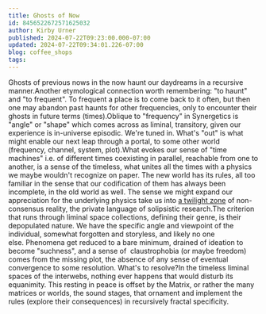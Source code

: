 ```yaml
---
title: Ghosts of Now
id: 8456522672571625032
author: Kirby Urner
published: 2024-07-22T09:23:00.000-07:00
updated: 2024-07-22T09:34:01.226-07:00
blog: coffee_shops
tags: 
---
```


Ghosts of previous nows in the now haunt our daydreams in a recursive manner.Another etymological connection worth remembering: "to haunt" and "to frequent". To frequent a place is to come back to it often, but then one may abandon past haunts for other frequencies, only to encounter their ghosts in future terms (times).Oblique to "frequency" in Synergetics is "angle" or "shape" which comes across as liminal, transitory, given our experience is in-universe episodic. We're tuned in. What's "out" is what might enable our next leap through a portal, to some other world (frequency, channel, system, plot).What evokes our sense of "time machines" i.e. of different times coexisting in parallel, reachable from one to another, is a sense of the timeless, what unites all the times with a physics we maybe wouldn't recognize on paper. The new world has its rules, all too familiar in the sense that our codification of them has always been incomplete, in the old world as well. The sense we might expand our appreciation for the underlying physics take us into [a twilight zone](https://controlroom.blogspot.com/2024/07/keep-portland-queer.html) of non-consensus reality, the private language of solipsistic research.The criterion that runs through liminal space collections, defining their genre, is their depopulated nature. We have the specific angle and viewpoint of the individual, somewhat forgotten and storyless, and likely no one else. Phenomena get reduced to a bare minimum, drained of ideation to become "suchness", and a sense of  claustrophobia (or maybe freedom) comes from the missing plot, the absence of any sense of eventual convergence to some resolution. What's to resolve?In the timeless liminal spaces of the interwebs, nothing ever happens that would disturb its equanimity. This resting in peace is offset by the Matrix, or rather the many matrices or worlds, the sound stages, that ornament and implement the rules (explore their consequences) in recursively fractal specificity.